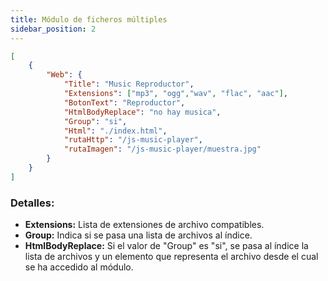 ```yaml
---
title: Módulo de ficheros múltiples
sidebar_position: 2
---
```


```json title="clepnid.json ejemplo:"
[
	{
        "Web": {
            "Title": "Music Reproductor",
            "Extensions": ["mp3", "ogg","wav", "flac", "aac"],
            "BotonText": "Reproductor",
            "HtmlBodyReplace": "no hay musica",
            "Group": "si",
            "Html": "./index.html",
            "rutaHttp": "/js-music-player",
            "rutaImagen": "/js-music-player/muestra.jpg"
        }
    }
]
```

### Detalles:  
- **Extensions:** Lista de extensiones de archivo compatibles.  
- **Group:** Indica si se pasa una lista de archivos al índice.  
- **HtmlBodyReplace:** Si el valor de "Group" es "si", se pasa al índice la lista de archivos y un elemento que representa el archivo desde el cual se ha accedido al módulo.  
